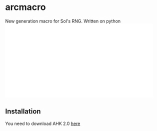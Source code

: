 # arcmacro
New generation macro for Sol's RNG.
Written on python
![Logotype](./logo/watermark.png)
## Installation
You need to download AHK 2.0 [here](https://www.autohotkey.com/)
